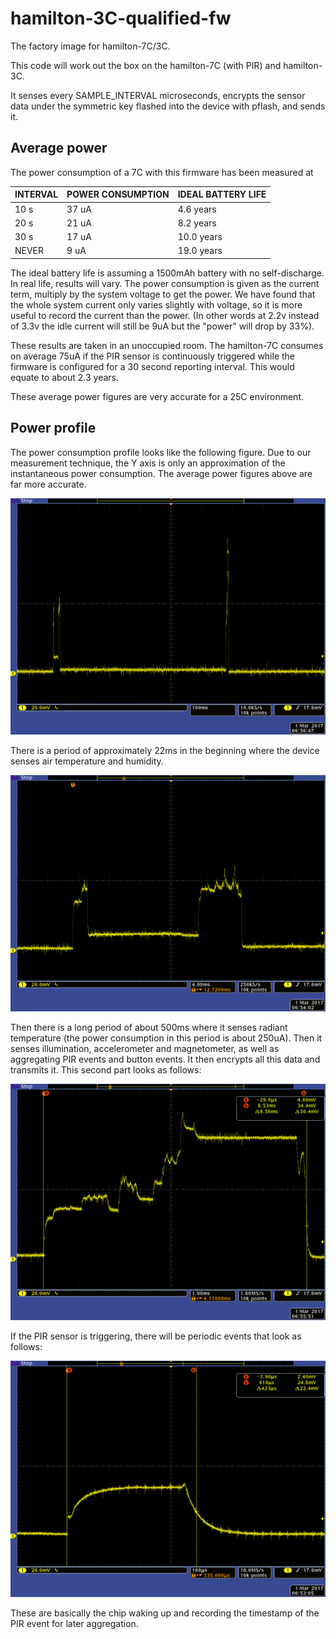 # hamilton-3C-qualified-fw
The factory image for hamilton-7C/3C.

This code will work out the box on the hamilton-7C (with PIR) and hamilton-3C.

It senses every SAMPLE_INTERVAL microseconds, encrypts the sensor data under the
symmetric key flashed into the device with pflash, and sends it.

## Average power

The power consumption of a 7C with this firmware has been measured at

 INTERVAL  | POWER CONSUMPTION | IDEAL BATTERY LIFE  |
 --------- | ----------------- | ------------------- |
  10 s     | 37 uA             | 4.6 years           |
  20 s     | 21 uA             | 8.2 years           |
  30 s     | 17 uA             | 10.0 years          |
  NEVER    |  9 uA             | 19.0 years          |

The ideal battery life is assuming a 1500mAh battery with no self-discharge. In
real life, results will vary. The power consumption is given as the current term, multiply by the system voltage to get the power. We have found that the whole system current only varies slightly with voltage, so it is more useful to record the current than the power. (In other words at 2.2v instead of 3.3v the idle current will still be 9uA but the "power" will drop by 33%).

These results are taken in an unoccupied room. The hamilton-7C consumes on average
75uA if the PIR sensor is continuously triggered while the firmware is configured for
a 30 second reporting interval. This would equate to about 2.3 years.

These average power figures are very accurate for a 25C environment.

## Power profile

The power consumption profile looks like the following figure. Due to our measurement technique, the Y axis is only an approximation of the instantaneous power consumption. The average power figures above are far more accurate.

![Full Profile](doc/full_cycle.png)

There is a period of approximately 22ms in the beginning where the device senses air temperature and humidity.

![First sensing](doc/sense_start.png)

Then there is a long period of about 500ms where it senses radiant temperature (the power consumption in this period is about 250uA).
Then it senses illumination, accelerometer and magnetometer, as well as aggregating PIR events and button events.
It then encrypts all this data and transmits it. This second part looks as follows:

![Second sensing and send](doc/send.png)

If the PIR sensor is triggering, there will be periodic events that look as follows:

![PIR trigger event](doc/pir_trigger.png)

These are basically the chip waking up and recording the timestamp of the PIR event for later aggregation.
